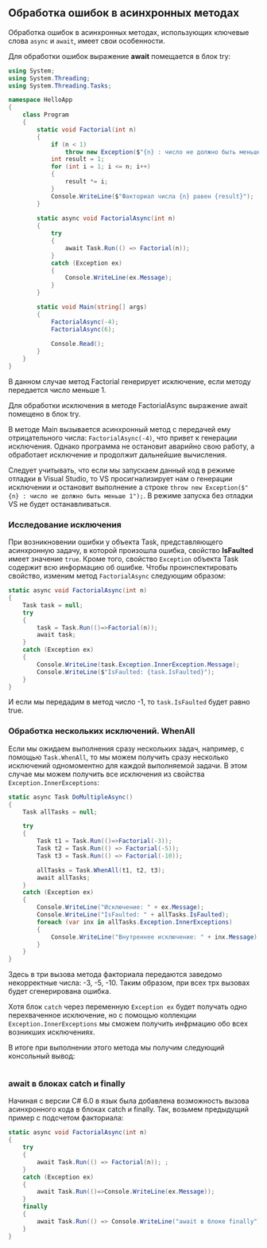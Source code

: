 ## Обработка ошибок в асинхронных методах

Обработка ошибок в асинхронных методах, использующих ключевые слова `async` и `await`, имеет свои особенности.

Для обработки ошибок выражение **await** помещается в блок try:

```cs
using System;
using System.Threading;
using System.Threading.Tasks;

namespace HelloApp
{
    class Program
    {
        static void Factorial(int n)
        {
            if (n < 1)
                throw new Exception($"{n} : число не должно быть меньше 1");
            int result = 1;
            for (int i = 1; i <= n; i++)
            {
                result *= i;
            }
            Console.WriteLine($"Факториал числа {n} равен {result}");
        }
        
        static async void FactorialAsync(int n)
        {
            try
            {
                await Task.Run(() => Factorial(n));
            }
            catch (Exception ex)
            {
                Console.WriteLine(ex.Message);
            }
        }

        static void Main(string[] args)
        {
            FactorialAsync(-4);
            FactorialAsync(6);
            
            Console.Read();
        }
    }
}
```

В данном случае метод Factorial генерирует исключение, если методу передается число меньше 1.

Для обработки исключения в методе FactorialAsync выражение await помещено в блок try.

В методе Main вызывается асинхронный метод с передачей ему отрицательного числа: `FactorialAsync(-4)`, 
что привет к генерации исключения. Однако программа не остановит аварийно свою работу, а обработает исключение и продолжит дальнейшие вычисления.

Следует учитывать, что если мы запускаем данный код в режиме отладки в Visual Studio, то VS просигнализирует нам о генерации исключении и остановит выполнение 
а строке `throw new Exception($"{n} : число не должно быть меньше 1");`. В режиме запуска без отладки VS не будет останавливаться.

### Исследование исключения

При возникновении ошибки у объекта Task, представляющего асинхронную задачу, в которой произошла ошибка, свойство 
**IsFaulted** имеет значение `true`. Кроме того, свойство `Exception` объекта Task 
содержит всю информацию об ошибке. Чтобы проинспектировать свойство, изменим метод `FactorialAsync` 
следующим образом:

```cs
static async void FactorialAsync(int n)
{
    Task task = null;
    try
    {
        task = Task.Run(()=>Factorial(n));
        await task;
    }
    catch (Exception ex)
    {
        Console.WriteLine(task.Exception.InnerException.Message);
        Console.WriteLine($"IsFaulted: {task.IsFaulted}");
    }
}
```

И если мы передадим в метод число -1, то `task.IsFaulted` будет равно true.

### Обработка нескольких исключений. WhenAll

Если мы ожидаем выполнения сразу нескольких задач, например, с помощью `Task.WhenAll`, то мы можем получить сразу несколько исключений одномоментно 
для каждой выполняемой задачи. В этом случае мы можем получить все исключения из свойства `Exception.InnerExceptions`:

```cs
static async Task DoMultipleAsync()
{
    Task allTasks = null;

    try
    {
        Task t1 = Task.Run(()=>Factorial(-3));
        Task t2 = Task.Run(() => Factorial(-5));
        Task t3 = Task.Run(() => Factorial(-10));

        allTasks = Task.WhenAll(t1, t2, t3);
        await allTasks;
    }
    catch (Exception ex)
    {
        Console.WriteLine("Исключение: " + ex.Message);
        Console.WriteLine("IsFaulted: " + allTasks.IsFaulted);
        foreach (var inx in allTasks.Exception.InnerExceptions)
        {
            Console.WriteLine("Внутреннее исключение: " + inx.Message);
        }
    }
}
```

Здесь в три вызова метода факториала передаются заведомо некорректные числа: -3, -5, -10. Таким образом, при всех трх вызовах будет сгенерирована ошибка.

Хотя блок `catch` через переменную `Exception ex` будет получать одно перехваченное исключение, но с помощью 
коллекции `Exception.InnerExceptions` мы сможем получить инфрмацию обо всех возникших исключениях.

В итоге при выполнении этого метода мы получим следующий консольный вывод:

```

```

### await в блоках catch и finally

Начиная с версии C# 6.0 в язык была добавлена возможность вызова асинхронного кода в блоках catch и finally. Так, возьмем предыдущий пример с подсчетом факториала:

```cs
static async void FactorialAsync(int n)
{
    try
    {
        await Task.Run(() => Factorial(n)); ;
    }
    catch (Exception ex)
    {
        await Task.Run(()=>Console.WriteLine(ex.Message));
    }
    finally
    {
        await Task.Run(() => Console.WriteLine("await в блоке finally"));
    }
}
```

